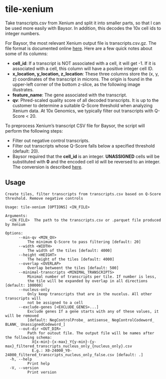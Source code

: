 # tile-xenium

Take transcripts.csv from Xenium and split it into smaller parts, so that I can be used more easily with Baysor. In addition, this decodes the 10x cell ids to integer numbers.

For Baysor, the most relevant Xenium output file is transcripts.csv.gz. The file format is documented online [here](https://www.10xgenomics.com/cn/support/in-situ-gene-expression/documentation/steps/onboard-analysis/understanding-xenium-outputs#transcript-file).
Here are a few quick notes about some of its columns:

- **cell_id**: If a transcript is NOT associated with a cell, it will get -1. If it is associated with a cell, this column will have a positive integer cell ID.
- **x_location, y_location, z_location**: These three columns store the (x, y, z) coordinates of the transcript in microns. The origin is found in the upper-left corner of the bottom z-slice, as the following image illustrates.
- **feature_name**: The gene associated with the transcript.
- **qv**: Phred-scaled quality score of all decoded transcripts. It is up to the customer to determine a suitable Q-Score threshold when analyzing Xenium data. At 10x Genomics, we typically filter out transcripts with Q-Score < 20.

To preprocess Xenium’s transcript CSV file for Baysor, the script will perform the following steps:

- Filter out negative control transcripts.
- Filter out transcripts whose Q-Score falls below a specified threshold (default: 20).
- Baysor required that the **cell_id** is an integer. **UNASSIGNED** cells will be substituted with **0** and the encoded cell id will be reversed to an integer. The conversion is described [here](https://www.10xgenomics.com/support/in-situ-gene-expression/documentation/steps/onboard-analysis/xenium-outputs-zarr#cellID).

## Usage
   
    Create tiles, filter transcripts from transcripts.csv based on Q-Score threshold. Remove negative controls

    Usage: tile-xenium [OPTIONS] <IN_FILE>
    
    Arguments:
      <IN_FILE>  The path to the transcripts.csv or .parquet file produced by Xenium
    
    Options:
          --min-qv <MIN_QV>
              The minimum Q-Score to pass filtering [default: 20]
          --width <WIDTH>
              The width of the tiles [default: 4000]
          --height <HEIGHT>
              The height of the tiles [default: 4000]
          --overlap <OVERLAP>
              Overlap betweent the tiles [default: 500]
          --minimal-transcripts <MINIMAL_TRANSCRIPTS>
              Minimal number of transcripts per tile. If number is less, 
              the tile will be expanded by overlap in all directions [default: 100000]
          --nucleus-only
              Only keep transcripts that are in the nucelus. All other transcripts will
              not be assigned to a cell
          --exclude-genes [<EXCLUDE_GENES>...]
              Exclude genes If a gene starts with any of these values, it will be removed
              [default: NegControlProbe_ antisense_ NegControlCodeword_ BLANK_ UnassignedCodeword_]
          --out-dir <OUT_DIR>
              Path for outout file. The output file will be names after the following schema:  
                X{x-min}-{x-max}_Y{y-min}-{y-max}_filtered_transcripts_nucleus_only_{nucleus_only}.csv  
                E.g.: X0-24000_Y0-24000_filtered_transcripts_nucleus_only_false.csv [default: .]
      -h, --help
              Print help
      -V, --version
              Print version
  
